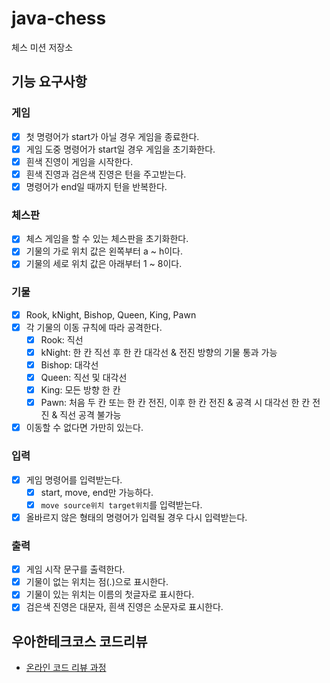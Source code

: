 # java-chess

체스 미션 저장소

## 기능 요구사항

### 게임

- [x] 첫 명령어가 start가 아닐 경우 게임을 종료한다.
- [x] 게임 도중 명령어가 start일 경우 게임을 초기화한다.
- [x] 흰색 진영이 게임을 시작한다.
- [x] 흰색 진영과 검은색 진영은 턴을 주고받는다.
- [x] 명령어가 end일 때까지 턴을 반복한다.

### 체스판

- [x] 체스 게임을 할 수 있는 체스판을 초기화한다.
- [x] 기물의 가로 위치 값은 왼쪽부터 a ~ h이다.
- [x] 기물의 세로 위치 값은 아래부터 1 ~ 8이다.

### 기물

- [x] Rook, kNight, Bishop, Queen, King, Pawn
- [x] 각 기물의 이동 규칙에 따라 공격한다.
    - [x] Rook: 직선
    - [x] kNight: 한 칸 직선 후 한 칸 대각선 & 전진 방향의 기물 통과 가능
    - [x] Bishop: 대각선
    - [x] Queen: 직선 및 대각선
    - [x] King: 모든 방향 한 칸
    - [x] Pawn: 처음 두 칸 또는 한 칸 전진, 이후 한 칸 전진 & 공격 시 대각선 한 칸 전진 & 직선 공격 불가능
- [x] 이동할 수 없다면 가만히 있는다.

### 입력

- [x] 게임 명령어를 입력받는다.
    - [x] start, move, end만 가능하다.
    - [x] `move source위치 target위치`를 입력받는다.
- [x] 올바르지 않은 형태의 명령어가 입력될 경우 다시 입력받는다.

### 출력

- [x] 게임 시작 문구를 출력한다.
- [x] 기물이 없는 위치는 점(.)으로 표시한다.
- [x] 기물이 있는 위치는 이름의 첫글자로 표시한다.
- [x] 검은색 진영은 대문자, 흰색 진영은 소문자로 표시한다.

## 우아한테크코스 코드리뷰

- [온라인 코드 리뷰 과정](https://github.com/woowacourse/woowacourse-docs/blob/master/maincourse/README.md)
